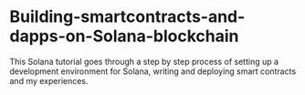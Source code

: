 # Building-smartcontracts-and-dapps-on-Solana-blockchain
This Solana tutorial goes through a step by step process of setting up a development environment for Solana, writing and deploying smart contracts and my experiences.
